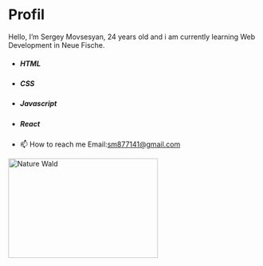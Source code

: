 # Profil

 Hello, I’m Sergey Movsesyan, 24 years old and i am currently learning Web Development in Neue Fische.
 - <h5 id="t1" font-color=blue;>HTML</h5>
 - <h5 id="t2">CSS</h5>
 - <h5 id="t3">Javascript</h5>
 -  <h5 id="t3">React</h5>
 
 
- 📫 How to reach me Email:sm877141@gmail.com 
<img src="https://img.freepik.com/free-vector/laptop-with-program-code-isometric-icon-software-development-programming-applications-dark-neon_39422-971.jpg" width=300px; height=200px; alt="Nature Wald"> 

<!---
SergeyMOV/SergeyMOV is a ✨ special ✨ repository because its `README.md` (this file) appears on your GitHub profile.
You can click the Preview link to take a look at your changes.
--->
